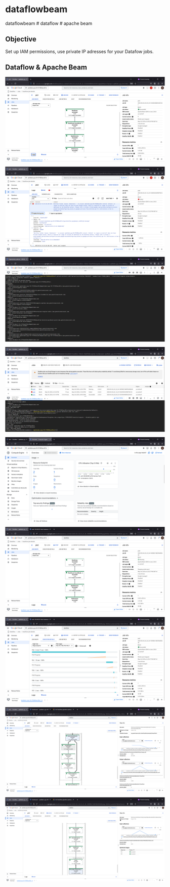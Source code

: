 # dataflowbeam
dataflowbeam # dataflow # apache beam

## Objective
Set up IAM permissions, use private IP adresses for your Datafow jobs.


## Dataflow & Apache Beam

![dataflowbeam001.png](./media/dataflowbeam001.png)

![dataflowbeam002.png](./media/dataflowbeam002.png)

![dataflowbeam003.png](./media/dataflowbeam003.png)

![dataflowbeam004.png](./media/dataflowbeam004.png)

![dataflowbeam005.png](./media/dataflowbeam005.png)

![dataflowbeam006.png](./media/dataflowbeam006.png)

![dataflowbeam007.png](./media/dataflowbeam007.png)

![dataflowbeam008.png](./media/dataflowbeam008.png)

![dataflowbeam009.png](./media/dataflowbeam009.png)
